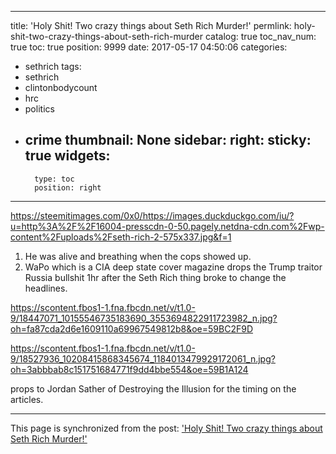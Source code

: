 
---
title: 'Holy Shit!  Two crazy things about Seth Rich Murder!'
permlink: holy-shit-two-crazy-things-about-seth-rich-murder
catalog: true
toc_nav_num: true
toc: true
position: 9999
date: 2017-05-17 04:50:06
categories:
- sethrich
tags:
- sethrich
- clintonbodycount
- hrc
- politics
- crime
thumbnail: None
sidebar:
    right:
        sticky: true
widgets:
    -
        type: toc
        position: right
---


https://steemitimages.com/0x0/https://images.duckduckgo.com/iu/?u=http%3A%2F%2F16004-presscdn-0-50.pagely.netdna-cdn.com%2Fwp-content%2Fuploads%2Fseth-rich-2-575x337.jpg&f=1

1.  He was alive and breathing when the cops showed up.
2.  WaPo which is a CIA deep state cover magazine drops the Trump traitor Russia bullshit 1hr after the Seth Rich thing broke to change the headlines.

https://scontent.fbos1-1.fna.fbcdn.net/v/t1.0-9/18447071_10155546735183690_3553694822911723982_n.jpg?oh=fa87cda2d6e1609110a69967549812b8&oe=59BC2F9D

https://scontent.fbos1-1.fna.fbcdn.net/v/t1.0-9/18527936_10208415868345674_1184013479929172061_n.jpg?oh=3abbbab8c151751684771f9dd4bbe554&oe=59B1A124

props to Jordan Sather of Destroying the Illusion for the timing on the articles.

- - -

This page is synchronized from the post: ['Holy Shit!  Two crazy things about Seth Rich Murder!'](https://steemit.com/@aggroed/holy-shit-two-crazy-things-about-seth-rich-murder)
